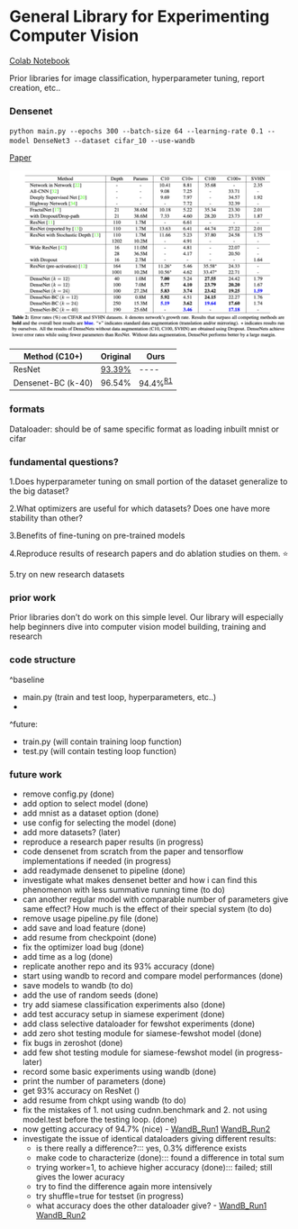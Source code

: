 # General Library for Experimenting Computer Vision

[Colab Notebook](https://colab.research.google.com/drive/1w5uEuyaX11vndVqPy5miFg8FOT892Ju1#scrollTo=YP1RRHgp1JO7)

Prior libraries for image classification, hyperparameter tuning, report creation, etc..

### Densenet

`python main.py --epochs 300 --batch-size 64 --learning-rate 0.1 --model DenseNet3 --dataset cifar_10 --use-wandb`

[Paper](https://arxiv.org/pdf/1608.06993.pdf)

<img src="experiments/densenet_results.png" width="500" height="300">

| Method (C10+)| Original | Ours |
| ------ | -------- | ---- |
| ResNet | [93.39%](## "100-6.61") | ---- |
| Densenet-BC (k-40) | 96.54% | 94.4%<sup>[R1](https://wandb.ai/joeljosephjin/torch-cnn/runs/8rw76l3r)</sup> |

### formats

Dataloader: should be of same specific format as loading inbuilt mnist or cifar

### fundamental questions?

1.Does hyperparameter tuning on small portion of the dataset generalize to the big dataset?

2.What optimizers are useful for which datasets? Does one have more stability than other?

3.Benefits of fine-tuning on pre-trained models

4.Reproduce results of research papers and do ablation studies on them. :star:

5.try on new research datasets

### prior work

Prior libraries don’t do work on this simple level. Our library will especially help beginners dive into computer vision model building, training and research

### code structure

^baseline
- main.py (train and test loop, hyperparameters, etc..)
- 

^future:
- train.py (will contain training loop function)
- test.py (will contain testing loop function)

### future work

- remove config.py (done)
- add option to select model (done)
- add mnist as a dataset option (done)
- use config for selecting the model (done)
- add more datasets? (later)
- reproduce a research paper results (in progress)
- code densenet from scratch from the paper and tensorflow implementations if needed (in progress)
- add readymade densenet to pipeline (done)
- investigate what makes densenet better and how i can find this phenomenon with less summative running time (to do)
- can another regular model with comparable number of parameters give same effect? How much is the effect of their special system (to do)
- remove usage pipeline.py file (done)
- add save and load feature (done)
- add resume from checkpoint (done)
- fix the optimizer load bug (done)
- add time as a log (done)
- replicate another repo and its 93% accuracy (done)
- start using wandb to record and compare model performances (done)
- save models to wandb (to do)
- add the use of random seeds (done)
- try add siamese classification experiments also (done)
- add test accuracy setup in siamese experiment (done)
- add class selective dataloader for fewshot experiments (done)
- add zero shot testing module for siamese-fewshot model (done)
- fix bugs in zeroshot (done)
- add few shot testing module for siamese-fewshot model (in progress-later)
- record some basic experiments using wandb (done)
- print the number of parameters (done)
- get 93% accuracy on ResNet ()
- add resume from chkpt using wandb (to do)
- fix the mistakes of 1. not using cudnn.benchmark and 2. not using model.test before the testing loop. (done)
- now getting accuracy of 94.7% (nice) - [WandB_Run1](https://wandb.ai/joeljosephjin/torch-cnn/runs/9nvzj94w) [WandB_Run2](https://wandb.ai/joeljosephjin/torch-cnn/runs/8rw76l3r)
- investigate the issue of identical dataloaders giving different results:
    - is there really a difference?::: yes, 0.3% difference exists
    - make code to characterize (done)::: found a difference in total sum
    - trying worker=1, to achieve higher accuracy (done)::: failed; still gives the lower acuracy
    - try to find the difference again more intensively
    - try shuffle=true for testset (in progress)
    - what accuracy does the other dataloader give? - [WandB_Run1](https://wandb.ai/joeljosephjin/torch-cnn/runs/bgudxnzh) [WandB_Run2](https://wandb.ai/joeljosephjin/torch-cnn/runs/hey8gslx)






